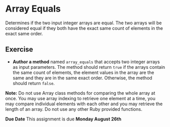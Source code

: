 # Array Equals
Determines if the two input integer arrays are equal. The two arrays will be considered equal if they both have the exact same count of elements in the exact same order.

## Exercise
* <strong>Author a method</strong> named `array_equals` that accepts two integer arrays as input parameters. The method should return `true` if the arrays contain the same count of elements, the element values in the array are the same and they are in the same exact order. Otherwise, the method should return `false`.

**Note:** Do not use Array class methods for comparing the whole array at once. You may use array indexing to retrieve one element at a time, you may compare individual elements with each other and you may retrieve the length of an array. Do not use any other Ruby provided functions.

**Due Date**  This assignment is due **Monday August 26th**
